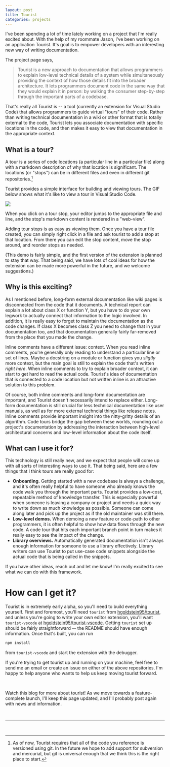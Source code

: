 ```yaml
---
layout: post
title: Tourist
categories: projects
---
```


I've been spending a lot of time lately working on a project that I'm really
excited about. With the help of my roommate Jason, I've been working on an
application Tourist. It's goal is to empower developers with an interesting
new way of writing documentation.

The project page says,

> Tourist is a new approach to documentation that allows programmers to explain
> low-level technical details of a system while simultaneously providing the
> context of how those details fit into the broader architecture. It lets
> programmers document code in the same way that they would explain it in
> person: by walking the consumer step-by-step through the important parts of a
> codebase.

That's really all Tourist is -- a tool (currently an extension for Visual
Studio Code) that allows programmers to guide virtual "tours" of their code.
Rather than writing technical documentation in a wiki or other format that is
totally external to the code, Tourist lets you associate documentation with
specific locations in the code, and then makes it easy to view that
documentation in the appropriate context.

## What is a tour?

A tour is a series of code locations (a particular line in a particular file)
along with a markdown description of why that location is significant. The
locations (or "stops") can be in different files and even in different git
repositories.[^1]

Tourist provides a simple interface for building and viewing tours. The GIF
below shows what it's like to view a tour in Visual Studio Code.

<img src="../../../../img/tourist-demo.gif" />

When you click on a tour stop, your editor jumps to the appropriate file and
line, and the stop's markdown content is rendered in a "web-view".

Adding tour stops is as easy as viewing them. Once you have a tour file
created, you can simply right click in a file and ask tourist to add a stop
at that location. From there you can edit the stop content, move the stop
around, and reorder stops as needed.

(This demo is fairly simple, and the first version of the extension is
planned to stay that way. That being said, we have lots of cool ideas for how
the extension can be made more powerful in the future, and we welcome
suggestions.)

## Why is this exciting?

As I mentioned before, long-form external documentation like wiki pages is
disconnected from the code that it documents. A technical report can explain
a lot about class X or function Y, but you have to do your own legwork to
actually connect that information to the logic involved. In addition, it is
really easy to forget to maintain the documentation as the code changes. If
class X becomes class Z you need to change that in your documentation too,
and that documentation generally fairly far-removed from the place that you
made the change.

Inline comments have a different issue: context. When you read inline
comments, you're generally only reading to understand a particular line or
set of lines. Maybe a docstring on a module or function gives you
*sligtly* more context, but the main goal is still to explain the code that's
written *right here*. When inline comments to try to explain broader context,
it can start to get hard to read the actual code. Tourist's idea of
documentation that is connected to a code location but not written inline is
an attractive solution to this problem.

Of course, both inline comments and long-form documentation are important,
and Tourist doesn't necessarily intend to replace either. Long-form
documentation is still crucial for less technical documentation like user
manuals, as well as for more external techncial things like release notes.
Inline comments provide important insight into the nitty-gritty details of an
algorithm. Code tours bridge the gap between these worlds, rounding out a
project's documentation by addressing the interaction between high-level
architectural concerns and low-level information about the code itself.

## What can I use it for?

This technology is still really new, and we expect that people will come up
with all sorts of interesting ways to use it. That being said, here are a few
things that I think tours are really good for:

- **Onboarding.** Getting started with a new codebase is always a challenge, and
  it's often really helpful to have someone who already knows the code walk
  you through the important parts. Tourist provides a low-cost, repeatable
  method of knowledge transfer. This is especially powerful when someone is
  leaving a company or project and needs a quick way to write down as much
  knowledge as possible. Someone can come along later and pick up the
  project as if the old maintainer was still there.
- **Low-level demos.** When demoing a new feature or code-path to other
  programmers, it is often helpful to show how data flows through the new
  code. A code tour that hits each important branch point in turn makes it
  really easy to see the impact of the change.
- **Library overviews.** Automatically generated documentation isn't always
  enough information for someone to use a library effectively. Library
  writers can use Tourist to put use-case code snippets alongside the actual
  code that is being called in the snippets.

If you have other ideas, reach out and let me know! I'm really excited to see
what we can do with this framework.

# How can I get it?

Tourist is in extremely early alpha, so you'll need to build everything
yourself. First and foremost, you'll need `tourist` from
[hgoldstein95/tourist](https://github.com/hgoldstein95/tourist), and unless
you're going to write your own editor extension, you'll want `tourist-vscode`
at
[hgoldstein95/tourist-vscode](https://github.com/hgoldstein95/tourist-vscode).
Getting `tourist` set up should be fairly straightforward -- the README
should have enough information. Once that's built, you can run 
```bash
npm install
```
from `tourist-vscode` and start the extension with the debugger.

If you're trying to get tourist up and running on your machine, feel free to
send me an email or create an issue on either of the above repositories. I'm
happy to help anyone who wants to help us keep moving tourist forward.

<br/>

Watch this blog for more about tourist! As we move towards a feature-complete
launch, I'll keep this page updated, and I'll probably post again with news
and information.


<br/>

-----------------------
<br/>

[^1]: As of now, Tourist requires that all of the code you reference is
    versioned using git. In the future we hope to add support for subversion and
    mercurial, but git is universal enough that we think this is the right place
    to start.